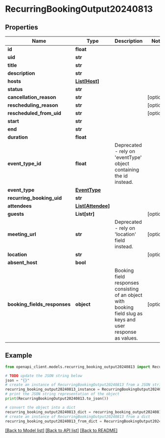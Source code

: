 # RecurringBookingOutput20240813


## Properties

Name | Type | Description | Notes
------------ | ------------- | ------------- | -------------
**id** | **float** |  | 
**uid** | **str** |  | 
**title** | **str** |  | 
**description** | **str** |  | 
**hosts** | [**List[Host]**](Host.md) |  | 
**status** | **str** |  | 
**cancellation_reason** | **str** |  | [optional] 
**rescheduling_reason** | **str** |  | [optional] 
**rescheduled_from_uid** | **str** |  | [optional] 
**start** | **str** |  | 
**end** | **str** |  | 
**duration** | **float** |  | 
**event_type_id** | **float** | Deprecated - rely on &#39;eventType&#39; object containing the id instead. | 
**event_type** | [**EventType**](EventType.md) |  | 
**recurring_booking_uid** | **str** |  | 
**attendees** | [**List[Attendee]**](Attendee.md) |  | 
**guests** | **List[str]** |  | [optional] 
**meeting_url** | **str** | Deprecated - rely on &#39;location&#39; field instead. | [optional] 
**location** | **str** |  | [optional] 
**absent_host** | **bool** |  | 
**booking_fields_responses** | **object** | Booking field responses consisting of an object with booking field slug as keys and user response as values. | [optional] 

## Example

```python
from openapi_client.models.recurring_booking_output20240813 import RecurringBookingOutput20240813

# TODO update the JSON string below
json = "{}"
# create an instance of RecurringBookingOutput20240813 from a JSON string
recurring_booking_output20240813_instance = RecurringBookingOutput20240813.from_json(json)
# print the JSON string representation of the object
print(RecurringBookingOutput20240813.to_json())

# convert the object into a dict
recurring_booking_output20240813_dict = recurring_booking_output20240813_instance.to_dict()
# create an instance of RecurringBookingOutput20240813 from a dict
recurring_booking_output20240813_from_dict = RecurringBookingOutput20240813.from_dict(recurring_booking_output20240813_dict)
```
[[Back to Model list]](../README.md#documentation-for-models) [[Back to API list]](../README.md#documentation-for-api-endpoints) [[Back to README]](../README.md)


